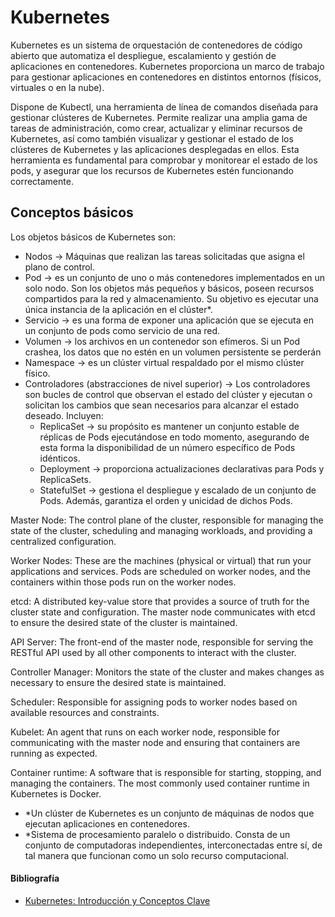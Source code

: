 # Kubernetes

Kubernetes es un sistema de orquestación de contenedores de código abierto que automatiza el despliegue, escalamiento y gestión de aplicaciones en contenedores. Kubernetes proporciona un marco de trabajo para gestionar aplicaciones en contenedores en distintos entornos (físicos, virtuales o en la nube).

Dispone de Kubectl, una herramienta de línea de comandos diseñada para gestionar clústeres de Kubernetes. Permite realizar una amplia gama de tareas de administración, como crear, actualizar y eliminar recursos de Kubernetes, así como también visualizar y gestionar el estado de los clústeres de Kubernetes y las aplicaciones desplegadas en ellos. Esta herramienta es fundamental para comprobar y monitorear el estado de los pods, y asegurar que los recursos de Kubernetes estén funcionando correctamente.

## Conceptos básicos

Los objetos básicos de Kubernetes son:

- Nodos $\rightarrow$ Máquinas que realizan las tareas solicitadas que asigna el plano de control.
- Pod $\rightarrow$ es un conjunto de uno o más contenedores implementados en un solo nodo. Son los objetos más pequeños y básicos, poseen recursos compartidos para la red y almacenamiento. Su objetivo es ejecutar una única instancia de la aplicación en el clúster*.
- Servicio $\rightarrow$  es una forma de exponer una aplicación que se ejecuta en un conjunto de pods como servicio de una red.
- Volumen $\rightarrow$  los archivos en un contenedor son efímeros. Si un Pod crashea, los datos que no estén en un volumen persistente se perderán
- Namespace $\rightarrow$  es un clúster virtual respaldado por el mismo clúster físico.
- Controladores (abstracciones de nivel superior) $\rightarrow$ Los controladores son bucles de control que observan el estado del clúster y ejecutan o solicitan los cambios que sean necesarios para alcanzar el estado deseado. Incluyen:
  - ReplicaSet $\rightarrow$ su propósito es mantener un conjunto estable de réplicas de Pods ejecutándose en todo momento, asegurando de esta forma la disponibilidad de un número específico de Pods idénticos.
  - Deployment $\rightarrow$ proporciona actualizaciones declarativas para Pods y ReplicaSets.
  - StatefulSet $\rightarrow$ gestiona el despliegue y escalado de un conjunto de Pods. Además, garantiza el orden y unicidad de dichos Pods.

Master Node: The control plane of the cluster, responsible for managing the state of the cluster, scheduling and managing workloads, and providing a centralized configuration.

Worker Nodes: These are the machines (physical or virtual) that run your applications and services. Pods are scheduled on worker nodes, and the containers within those pods run on the worker nodes.

etcd: A distributed key-value store that provides a source of truth for the cluster state and configuration. The master node communicates with etcd to ensure the desired state of the cluster is maintained.

API Server: The front-end of the master node, responsible for serving the RESTful API used by all other components to interact with the cluster.

Controller Manager: Monitors the state of the cluster and makes changes as necessary to ensure the desired state is maintained.

Scheduler: Responsible for assigning pods to worker nodes based on available resources and constraints.

Kubelet: An agent that runs on each worker node, responsible for communicating with the master node and ensuring that containers are running as expected.

Container runtime: A software that is responsible for starting, stopping, and managing the containers. The most commonly used container runtime in Kubernetes is Docker.

- *Un clúster de Kubernetes es un conjunto de máquinas de nodos que ejecutan aplicaciones en contenedores.
- *Sistema de procesamiento paralelo o distribuido. Consta de un conjunto de computadoras independientes, interconectadas entre sí, de tal manera que funcionan como un solo recurso computacional.

#### Bibliografía

- [Kubernetes: Introducción y Conceptos Clave](https://aprenderbigdata.com/kubernetes/)
